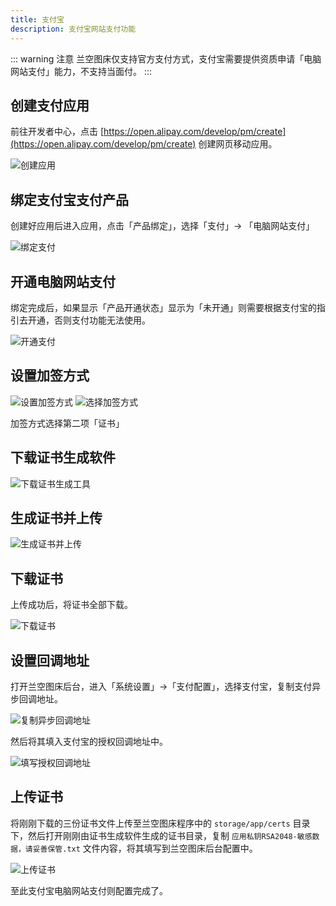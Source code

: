 ```yaml
---
title: 支付宝
description: 支付宝网站支付功能
---
```


::: warning 注意
兰空图床仅支持官方支付方式，支付宝需要提供资质申请「电脑网站支付」能力，不支持当面付。
:::

## 创建支付应用
前往开发者中心，点击 [https://open.alipay.com/develop/pm/create](https://open.alipay.com/develop/pm/create) 创建网页移动应用。

![创建应用](/payment/alipay/1.png)

## 绑定支付宝支付产品
创建好应用后进入应用，点击「产品绑定」，选择「支付」-> 「电脑网站支付」

![绑定支付](/payment/alipay/2.png)

## 开通电脑网站支付
绑定完成后，如果显示「产品开通状态」显示为「未开通」则需要根据支付宝的指引去开通，否则支付功能无法使用。

![开通支付](/payment/alipay/3.png)

## 设置加签方式

![设置加签方式](/payment/alipay/4.png)
![选择加签方式](/payment/alipay/5.png)

加签方式选择第二项「证书」

## 下载证书生成软件

![下载证书生成工具](/payment/alipay/6.png)

## 生成证书并上传

![生成证书并上传](/payment/alipay/7.png)

## 下载证书

上传成功后，将证书全部下载。

![下载证书](/payment/alipay/8.png)

## 设置回调地址

打开兰空图床后台，进入「系统设置」->「支付配置」，选择支付宝，复制支付异步回调地址。

![复制异步回调地址](/payment/alipay/9.png)

然后将其填入支付宝的授权回调地址中。

![填写授权回调地址](/payment/alipay/10.png)

## 上传证书

将刚刚下载的三份证书文件上传至兰空图床程序中的 `storage/app/certs` 目录下，然后打开刚刚由证书生成软件生成的证书目录，复制 `应用私钥RSA2048-敏感数据，请妥善保管.txt` 文件内容，将其填写到兰空图床后台配置中。

![上传证书](/payment/alipay/11.png)

至此支付宝电脑网站支付则配置完成了。